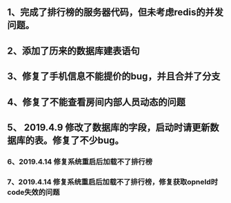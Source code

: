 ## 1、完成了排行榜的服务器代码，但未考虑redis的并发问题。

## 2、添加了历来的数据库建表语句

## 3、修复了手机信息不能提价的bug，并且合并了分支

## 4、修复了不能查看房间内部人员动态的问题

## 5、 2019.4.9 修改了数据库的字段，启动时请更新数据库的表。修复了不少bug。

### 6、2019.4.14 修复系统重启后加载不了排行榜

### 7、2019.4.14 修复系统重启后加载不了排行榜，修复获取opneId时code失效的问题



